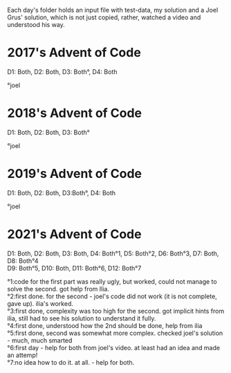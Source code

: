 Each day's folder holds an input file with test-data, my solution and a Joel Grus' solution, which is not just copied, rather, watched a video and understood his way.</br>

# 2017's Advent of Code
D1: Both, D2: Both, D3: Both°, D4: Both </br>

°joel

# 2018's Advent of Code
D1: Both, D2: Both, D3: Both° </br>

°joel

# 2019's Advent of Code
D1: Both, D2: Both, D3:Both°, D4: Both </br>

°joel

# 2021's Advent of Code
D1: Both, D2: Both, D3: Both, D4: Both°1, D5: Both°2, D6: Both°3, D7: Both, D8: Both°4</br>
D9: Both°5, D10: Both, D11: Both°6, D12: Both°7 </br>

°1:code for the first part was really ugly, but worked, could not manage to solve the second. got help from Ilia.</br>
°2:first done. for the second - joel's code did not work (it is not complete, gave up). ilia's worked.</br> 
°3:first done, complexity was too high for the second. got implicit hints from ilia, still had to see his solution to understand it fully.</br>
°4:first done, understood how the 2nd should be done, help from ilia</br>
°5:first done, second was somewhat more complex. checked joel's solution - much, much smarted</br>
°6:first day - help for both from joel's video. at least had an idea and made an attemp!</br>
°7:no idea how to do it. at all. - help for both.</br>
